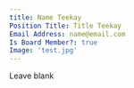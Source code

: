 ```yaml
---
title: Name Teekay
Position Title: Title Teekay
Email Address: name@email.com
Is Board Member?: true
Image: 'test.jpg'
---
```

Leave blank
